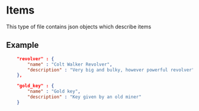 # Items
This type of file contains json objects which describe items

## Example
```json
    "revolver" : {
        "name" : "Colt Walker Revolver",
        "description" : "Very big and bulky, however powerful revolver"
    },

    "gold_key" : {
        "name" : "Gold key",
        "description" : "Key given by an old miner"
    }
```